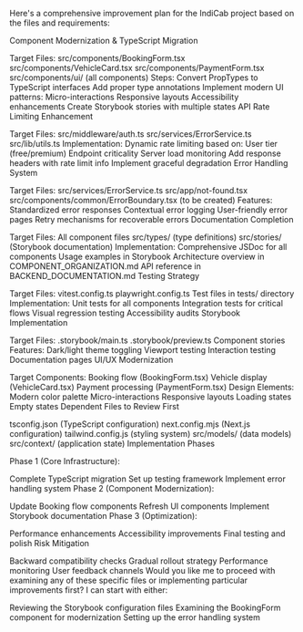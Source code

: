 Here's a comprehensive improvement plan for the IndiCab project based on the files and requirements:

Component Modernization & TypeScript Migration

Target Files:
src/components/BookingForm.tsx
src/components/VehicleCard.tsx
src/components/PaymentForm.tsx
src/components/ui/ (all components)
Steps:
Convert PropTypes to TypeScript interfaces
Add proper type annotations
Implement modern UI patterns:
Micro-interactions
Responsive layouts
Accessibility enhancements
Create Storybook stories with multiple states
API Rate Limiting Enhancement

Target Files:
src/middleware/auth.ts
src/services/ErrorService.ts
src/lib/utils.ts
Implementation:
Dynamic rate limiting based on:
User tier (free/premium)
Endpoint criticality
Server load monitoring
Add response headers with rate limit info
Implement graceful degradation
Error Handling System

Target Files:
src/services/ErrorService.ts
src/app/not-found.tsx
src/components/common/ErrorBoundary.tsx (to be created)
Features:
Standardized error responses
Contextual error logging
User-friendly error pages
Retry mechanisms for recoverable errors
Documentation Completion

Target Files:
All component files
src/types/ (type definitions)
src/stories/ (Storybook documentation)
Implementation:
Comprehensive JSDoc for all components
Usage examples in Storybook
Architecture overview in COMPONENT_ORGANIZATION.md
API reference in BACKEND_DOCUMENTATION.md
Testing Strategy

Target Files:
vitest.config.ts
playwright.config.ts
Test files in tests/ directory
Implementation:
Unit tests for all components
Integration tests for critical flows
Visual regression testing
Accessibility audits
Storybook Implementation

Target Files:
.storybook/main.ts
.storybook/preview.ts
Component stories
Features:
Dark/light theme toggling
Viewport testing
Interaction testing
Documentation pages
UI/UX Modernization

Target Components:
Booking flow (BookingForm.tsx)
Vehicle display (VehicleCard.tsx)
Payment processing (PaymentForm.tsx)
Design Elements:
Modern color palette
Micro-interactions
Responsive layouts
Loading states
Empty states
Dependent Files to Review First

tsconfig.json (TypeScript configuration)
next.config.mjs (Next.js configuration)
tailwind.config.js (styling system)
src/models/ (data models)
src/context/ (application state)
Implementation Phases

Phase 1 (Core Infrastructure):

Complete TypeScript migration
Set up testing framework
Implement error handling system
Phase 2 (Component Modernization):

Update Booking flow components
Refresh UI components
Implement Storybook documentation
Phase 3 (Optimization):

Performance enhancements
Accessibility improvements
Final testing and polish
Risk Mitigation

Backward compatibility checks
Gradual rollout strategy
Performance monitoring
User feedback channels
Would you like me to proceed with examining any of these specific files or implementing particular improvements first? I can start with either:

Reviewing the Storybook configuration files
Examining the BookingForm component for modernization
Setting up the error handling system